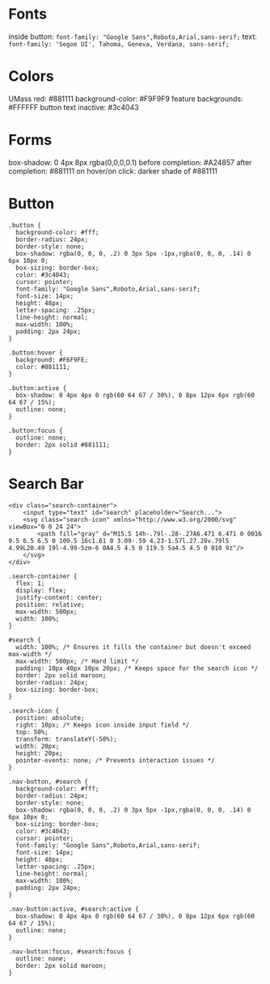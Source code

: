 # Fonts
inside button: `font-family: "Google Sans",Roboto,Arial,sans-serif;`
text: `font-family: 'Segoe UI', Tahoma, Geneva, Verdana, sans-serif;`


# Colors
UMass red: #881111
background-color: #F9F9F9
feature backgrounds: #FFFFFF
button text inactive: #3c4043

# Forms
box-shadow: 0 4px 8px rgba(0,0,0,0.1)
before completion: #A24857
after completion: #881111
on hover/on click: darker shade of #881111

# Button
```
.button {
  background-color: #fff;
  border-radius: 24px;
  border-style: none;
  box-shadow: rgba(0, 0, 0, .2) 0 3px 5px -1px,rgba(0, 0, 0, .14) 0 6px 10px 0;
  box-sizing: border-box;
  color: #3c4043;
  cursor: pointer;
  font-family: "Google Sans",Roboto,Arial,sans-serif;
  font-size: 14px;
  height: 48px;
  letter-spacing: .25px;
  line-height: normal;
  max-width: 100%;
  padding: 2px 24px;
}

.button:hover {
  background: #F6F9FE;
  color: #881111;
}

.button:active {
  box-shadow: 0 4px 4px 0 rgb(60 64 67 / 30%), 0 8px 12px 6px rgb(60 64 67 / 15%);
  outline: none;
}

.button:focus {
  outline: none;
  border: 2px solid #881111;
}
```

# Search Bar
```
<div class="search-container">
    <input type="text" id="search" placeholder="Search...">
    <svg class="search-icon" xmlns="http://www.w3.org/2000/svg" viewBox="0 0 24 24">
        <path fill="gray" d="M15.5 14h-.79l-.28-.27A6.471 6.471 0 0016 9.5 6.5 6.5 0 109.5 16c1.61 0 3.09-.59 4.23-1.57l.27.28v.79l5 4.99L20.49 19l-4.99-5zm-6 0A4.5 4.5 0 119.5 5a4.5 4.5 0 010 9z"/>
    </svg>
</div>
```
```
.search-container {
  flex: 1;
  display: flex;
  justify-content: center;
  position: relative;
  max-width: 500px;
  width: 100%;
}

#search {
  width: 100%; /* Ensures it fills the container but doesn't exceed max-width */
  max-width: 500px; /* Hard limit */
  padding: 10px 40px 10px 20px; /* Keeps space for the search icon */
  border: 2px solid maroon;
  border-radius: 24px;
  box-sizing: border-box;
}

.search-icon {
  position: absolute;
  right: 10px; /* Keeps icon inside input field */
  top: 50%;
  transform: translateY(-50%);
  width: 20px;
  height: 20px;
  pointer-events: none; /* Prevents interaction issues */
}

.nav-button, #search {
  background-color: #fff;
  border-radius: 24px;
  border-style: none;
  box-shadow: rgba(0, 0, 0, .2) 0 3px 5px -1px,rgba(0, 0, 0, .14) 0 6px 10px 0;
  box-sizing: border-box;
  color: #3c4043;
  cursor: pointer;
  font-family: "Google Sans",Roboto,Arial,sans-serif;
  font-size: 14px;
  height: 48px;
  letter-spacing: .25px;
  line-height: normal;
  max-width: 100%;
  padding: 2px 24px;
}

.nav-button:active, #search:active {
  box-shadow: 0 4px 4px 0 rgb(60 64 67 / 30%), 0 8px 12px 6px rgb(60 64 67 / 15%);
  outline: none;
}

.nav-button:focus, #search:focus {
  outline: none;
  border: 2px solid maroon;
}
```
